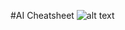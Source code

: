 #AI Cheatsheet
![alt text](https://github.com/MarwanAbdelatti/AI_Cheatsheet/blob/master/AI_wordcloud.png)
